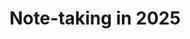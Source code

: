 ---
layout: archive
which_category: notes
permalink: notetaking2025
title: Note-taking in 2025
summary: 'Note-taking is an integral part of daily life for the majority of people, be it for personal or professional needs, but the way we take notes is deeply personal to how we were taught to take notes and what tools were available at the time. This series focuses on what note-taking looks like in 2025 with technologies ranging from pen and paper to tablets and smartphones.'
---
